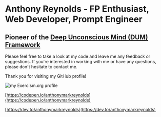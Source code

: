 # Anthony Reynolds - FP Enthusiast, Web Developer, Prompt Engineer

## Pioneer of the [Deep Unconscious Mind (DUM) Framework](https://github.com/Quasi-Mind/deep-unconscious-mind)

Please feel free to take a look at my code and leave me any feedback or suggestions. If you're interested in working with me or have any questions, please don't hesitate to contact me.

Thank you for visiting my GitHub profile!

<image  src="https://exercism.org/profiles/anthonymarkreynolds.jpg" alt="my Exercism.org profile"/>

[https://codepen.io/anthonymarkreynolds](https://codepen.io/anthonymarkreynolds)

[https://dev.to/anthonymarkreynolds](https://dev.to/anthonymarkreynolds)
